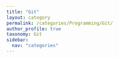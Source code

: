 ```yaml
---
title: "Git"
layout: category
permalink: /categories/Programming/Git/
author_profile: true
taxonomy: Git
sidebar:
  nav: "categories"
---
```

